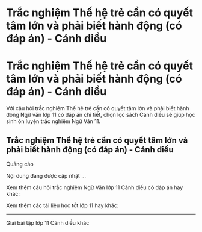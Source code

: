 # Trắc nghiệm Thế hệ trẻ cần có quyết tâm lớn và phải biết hành động (có đáp án) - Cánh diều

# Trắc nghiệm Thế hệ trẻ cần có quyết tâm lớn và phải biết hành động (có đáp án) - Cánh diều

Với câu hỏi trắc nghiệm Thế hệ trẻ cần có quyết tâm lớn và phải biết hành động Ngữ văn lớp 11 có đáp án chi tiết, chọn lọc sách Cánh diều sẽ giúp học sinh ôn luyện trắc nghiệm Ngữ Văn 11.

## Trắc nghiệm Thế hệ trẻ cần có quyết tâm lớn và phải biết hành động (có đáp án) - Cánh diều

Quảng cáo

Nội dung đang được cập nhật ...

Xem thêm câu hỏi trắc nghiệm Ngữ Văn lớp 11 Cánh diều có đáp án hay khác:

Xem thêm các tài liệu học tốt lớp 11 hay khác:

* * *

Giải bài tập lớp 11 Cánh diều khác
